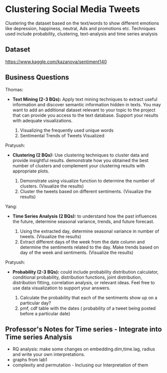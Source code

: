 # Clustering Social Media Tweets
Clustering the dataset based on the text/words to show different emotions like depression, happiness, neutral,  Ads and promotions etc. Techniques used include probability, clustering, text-analysis and time series analysis

## Dataset
https://www.kaggle.com/kazanova/sentiment140


## Business Questions

Thomas:
- **Text Mining (2-3 BQs):** Apply text mining techniques to extract useful information and discover semantic information hidden in texts. You may want to add an additional dataset relevant to your topic to the project that can provide you access to the text database. Support your results with adequate visualizations.
	
	1. Visualizing the frequently used unique words
	2. Sentimental Trends of Tweets Visualized

Pratyush:
- **Clustering (2 BQs):** Use clustering techniques to cluster data and provide insightful results. demonstrate how you obtained the best number of clusters and complement your clustering results with appropriate plots.

	1. Demonstrate using visualize function to determine the number of clusters. (Visualize the results)
	2. Cluster the tweets based on different sentiments. (Visualize the results)

Yang:
- **Time Series Analysis (2 BQs):** to understand how the past influences the future, determine seasonal variance, trends, and future forecast.

	1. Using the extracted day, determine seasonal variance in number of tweets. (Visualize the results)
	2. Extract different days of the week from the date column and determine the sentiments related to the day. Make trends based on day of the week and sentiments. (Visualize the results)

Pratyush:
- **Probability (2-3 BQs):** could include probability distribution calculator, conditional probability, distribution functions, joint distribution, distribution fitting, correlation analysis, or relevant ideas. Feel free to use data visualization to support your answers.

	1. Calculate the probability that each of the sentiments show up on a particular day?
	2. pmf, cdf table with the dates ( probability of a tweet being posted before a particular date)

## Professor's Notes for Time series - Integrate into Time series Analysis
- RQ analysis: make some changes on embedding.dim,time.lag, radius and write your own interpretations.
- graphs from lab1
- complexity and permutation - Inclusing our Interpretation of them


